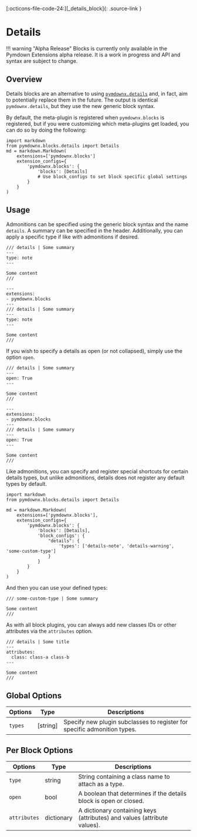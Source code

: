 [:octicons-file-code-24:][_details_block]{: .source-link }
# Details

!!! warning "Alpha Release"
    Blocks is currently only available in the Pymdown Extensions alpha release. It is a work in progress and API and
    syntax are subject to change.

## Overview

Details blocks are an alternative to using [`pymdownx.details`](../details.md) and, in fact, aim to potentially replace
them in the future. The output is identical `pymdownx.details`, but they use the new generic block syntax.

By default, the meta-plugin is registered when `pymdownx.blocks` is registered, but if you were customizing which
meta-plugins get loaded, you can do so by doing the following:

```py3
import markdown
from pymdownx.blocks.details import Details
md = markdown.Markdown(
    extensions=['pymdownx.blocks']
    extension_configs={
        'pymdownx.blocks': {
            'blocks': [Details]
            # Use block_configs to set block specific global settings
        }
    }
)
```

## Usage

Admonitions can be specified using the generic block syntax and the name `details`. A summary can be specified in
the header. Additionally, you can apply a specific type if like with admonitions if desired.

``` title="Example: Details"
/// details | Some summary
---
type: note
---

Some content
///
```

<div class="result" markdown>

```md-render
---
extensions:
- pymdownx.blocks
---
/// details | Some summary
---
type: note
---

Some content
///
```

</div>

If you wish to specify a details as open (or not collapsed), simply use the option `open`.

``` title="Example: Details Open"
/// details | Some summary
---
open: True
---

Some content
///
```

<div class="result" markdown>

```md-render
---
extensions:
- pymdownx.blocks
---
/// details | Some summary
---
open: True
---

Some content
///
```

</div>

Like admonitions, you can specify and register special shortcuts for certain details types, but unlike admonitions,
details does not register any default types by default.

```py3
import markdown
from pymdownx.blocks.details import Details

md = markdown.Markdown(
    extensions=['pymdownx.blocks'],
    extension_configs={
        'pymdownx.blocks': {
            'blocks': [Details],
            'block_configs': {
                "details": {
                    'types': ['details-note', 'details-warning', 'some-custom-type']
                }
            }
        }
    }
)
```

And then you can use your defined types:

```
/// some-custom-type | Some summary

Some content
///
```

As with all block plugins, you can always add new classes IDs or other attributes via the `attributes` option.

```
/// details | Some title
---
attributes:
  class: class-a class-b
---

Some content
///
```

## Global Options

Options | Type       | Descriptions
------- | ---------- | ------------
`types` | \[string\] | Specify new plugin subclasses to register for specific admonition types.

## Per Block Options

Options      | Type       | Descriptions
------------ | ---------- | ------------
`type`       | string     | String containing a class name to attach as a type.
`open`       | bool       | A boolean that determines if the details block is open or closed.
`attributes` | dictionary | A dictionary containing keys (attributes) and values (attribute values).
